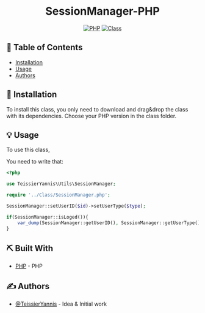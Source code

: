 <h1 align="center">SessionManager-PHP</h1>

<div align="center">

[![PHP](https://img.shields.io/badge/PHP-*version>5-success.svg)]()
[![Class](https://img.shields.io/badge/Class-SessionManager_PHP-yellow.svg)]()
</div>

## 📝 Table of Contents

- [Installation](#installation)
- [Usage](#usage)
- [Authors](#authors)

## 🧐 Installation <a name = "installation"></a>

To install this class, you only need to download and drag&drop the class with its dependencies. Choose your PHP version in the class folder.


## 💡 Usage <a name = "usage"></a>

To use this class, 

You need to write that:
```php
<?php

use TeissierYannis\Utils\SessionManager;

require '../Class/SessionManager.php';

SessionManager::setUserID($id)->setUserType($type);

if(SessionManager::isLoged()){
    var_dump(SessionManager::getUserID(), SessionManager::getUserType());
}
```

## ⛏️ Built With <a name = "tech_stack"></a>

- [PHP](http://php.net/) - PHP

## ✍️ Authors <a name = "authors"></a>

- [@TeissierYannis](https://github.com/TeissierYannis) - Idea & Initial work